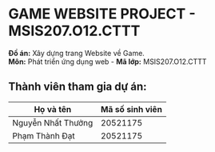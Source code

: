 # GAME WEBSITE PROJECT - MSIS207.O12.CTTT

**Đồ án:** Xây dựng trang Website về Game.  
**Môn:** Phát triển ứng dụng web - **Mã lớp:** MSIS207.O12.CTTT

## Thành viên tham gia dự án:

| Họ và tên             | Mã số sinh viên |
|------------------------|-----------------|
| Nguyễn Nhất Thưởng     | 20521175        |
| Phạm Thành Đạt         | 20521175        |

